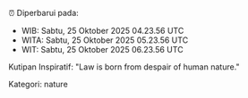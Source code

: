 ⏰ Diperbarui pada:
- WIB: Sabtu, 25 Oktober 2025 04.23.56 UTC
- WITA: Sabtu, 25 Oktober 2025 05.23.56 UTC
- WIT: Sabtu, 25 Oktober 2025 06.23.56 UTC

Kutipan Inspiratif:
"Law is born from despair of human nature."


Kategori: nature

